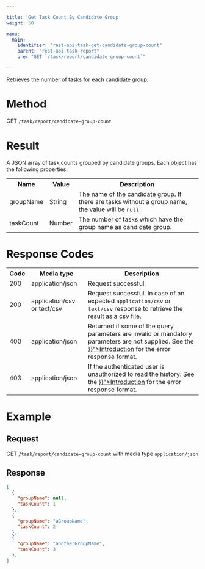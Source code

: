 ```yaml
---

title: 'Get Task Count By Candidate Group'
weight: 50

menu:
  main:
    identifier: "rest-api-task-get-candidate-group-count"
    parent: "rest-api-task-report"
    pre: "GET `/task/report/candidate-group-count`"

---
```



Retrieves the number of tasks for each candidate group.

# Method

GET `/task/report/candidate-group-count`

# Result

A JSON array of task counts grouped by candidate groups.
Each object has the following properties:

<table class="table table-striped">
  <tr>
    <th>Name</th>
    <th>Value</th>
    <th>Description</th>
  </tr>
  <tr>
    <td>groupName</td>
    <td>String</td>
    <td>The name of the candidate group. If there are tasks without a group name, the value will be <code>null</code></td>
  </tr>
  <tr>
    <td>taskCount</td>
    <td>Number</td>
    <td>The number of tasks which have the group name as candidate group.</td>
  </tr>
</table>


# Response Codes

<table class="table table-striped">
  <tr>
    <th>Code</th>
    <th>Media type</th>
    <th>Description</th>
  </tr>
  <tr>
    <td>200</td>
    <td>application/json</td>
    <td>Request successful.</td>
  </tr>
  <tr>
    <td>200</td>
    <td>application/csv or text/csv</td>
    <td>Request successful. In case of an expected <code>application/csv</code> or <code>text/csv</code> response to retrieve the result as a csv file.</td>
  </tr>
  <tr>
    <td>400</td>
    <td>application/json</td>
    <td>Returned if some of the query parameters are invalid or mandatory parameters are not supplied. See the <a href="{{< relref "reference/rest/overview/_index.md#error-handling" >}}">Introduction</a> for the error response format.</td>
  </tr>
  <tr>
    <td>403</td>
    <td>application/json</td>
    <td>If the authenticated user is unauthorized to read the history. See the <a href="{{< relref "reference/rest/overview/_index.md#error-handling" >}}">Introduction</a> for the error response format.</td>
  </tr>
</table>


# Example

## Request

GET `/task/report/candidate-group-count` with media type `application/json`

## Response

```json
[
  {
    "groupName": null,
    "taskCount": 1
  },
  {
    "groupName": "aGroupName",
    "taskCount": 2
  },
  {
    "groupName": "anotherGroupName",
    "taskCount": 3
  },
]
```